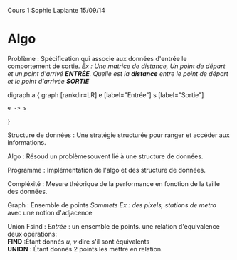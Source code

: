 Cours 1 Sophie Laplante 15/09/14

# Algo

Problème
: Spécification qui associe aux données d'entrée le comportement de sortie.
*Ex : Une matrice de distance, Un point de départ et un point d'arrivé **ENTRÉE**. Quelle est la **distance** entre le point de départ et le point d'arrivée **SORTIE***



<dot>
digraph a {
    graph [rankdir=LR]
    e [label="Entrée"]
    s [label="Sortie"]


    e -> s  
}
</dot>


Structure de données
: Une stratégie structurée pour ranger et accéder aux informations.

Algo
: Résoud un problèmesouvent lié à une structure de données.

Programme
: Implémentation de l'algo et des structure de données.

Compléxité
: Mesure théorique de la performance en fonction de la taille des données.

Graph
: Ensemble de points *Sommets* *Ex : des pixels, stations de metro* avec une notion d'adjacence

Union Fsind
: _Entrée_ : un ensemble de points. une relation d'équivalence deux opérations:<br>
**FIND** :Étant donnés *u*, *v* dire s'il sont équivalents<br>
**UNION** : Étant donnés 2 points les mettre en relation.
